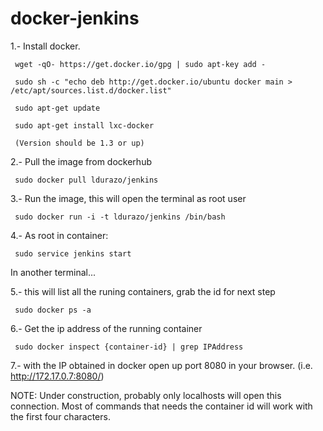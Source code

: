 docker-jenkins
==============

1.- Install docker.

     wget -qO- https://get.docker.io/gpg | sudo apt-key add -
     
     sudo sh -c "echo deb http://get.docker.io/ubuntu docker main > /etc/apt/sources.list.d/docker.list"
     
     sudo apt-get update
     
     sudo apt-get install lxc-docker
     
     (Version should be 1.3 or up)

2.- Pull the image from dockerhub

     sudo docker pull ldurazo/jenkins

3.- Run the image, this will open the terminal as root user

     sudo docker run -i -t ldurazo/jenkins /bin/bash

4.- As root in container: 
     
     sudo service jenkins start


In another terminal...

5.- this will list all the runing containers, grab the id for next step

     sudo docker ps -a
     
6.- Get the ip address of the running container
     
     sudo docker inspect {container-id} | grep IPAddress

7.- with the IP obtained in docker open up port 8080 in your browser. (i.e. http://172.17.0.7:8080/)


NOTE:
Under construction, probably only localhosts will open this connection.
Most of commands that needs the container id will work with the first four characters.
